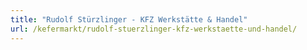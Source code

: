 ```yaml
---
title: "Rudolf Stürzlinger - KFZ Werkstätte & Handel"
url: /kefermarkt/rudolf-stuerzlinger-kfz-werkstaette-und-handel/
---
```

